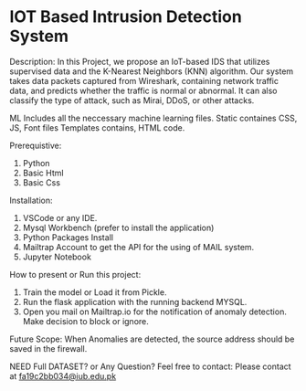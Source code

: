 # IOT Based Intrusion Detection System

Description:
In this Project, we propose an IoT-based IDS that utilizes supervised data and the K-Nearest Neighbors (KNN) algorithm. Our system takes data packets captured from Wireshark, containing network traffic data, and predicts whether the traffic is normal or abnormal. It can also classify the type of attack, such as Mirai, DDoS, or other attacks.

ML Includes all the neccessary machine learning files.
Static containes CSS, JS, Font files
Templates contains, HTML code. 

Prerequistive:
1. Python
2. Basic Html
3. Basic Css

Installation:
1. VSCode or any IDE.
2. Mysql Workbench (prefer to install the application)
3. Python Packages Install
4. Mailtrap Account to get the API for the using of MAIL system.
4. Jupyter Notebook

How to present or Run this project:
1. Train the model or Load it from Pickle.
2. Run the flask application with the running backend MYSQL.
3. Open you mail on Mailtrap.io for the notification of anomaly detection. Make decision to block or ignore.

Future Scope:
When Anomalies are detected, the source address should be saved in the firewall.


NEED Full DATASET? or Any Question?
Feel free to contact:
Please contact at fa19c2bb034@iub.edu.pk
